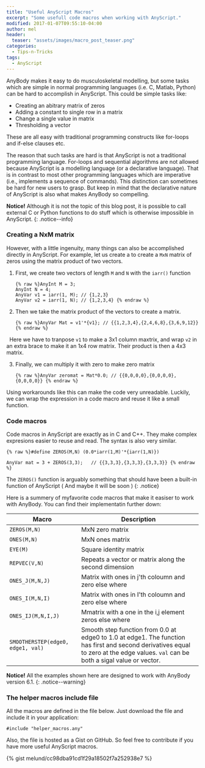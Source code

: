 ```yaml
---
title: "Useful AnyScript Macros"
excerpt: "Some usefull code macros when working with AnyScript."
modified: 2017-01-07T09:55:10-04:00
author: mel
header:
  teaser: "assets/images/macro_post_teaser.png"
categories:
  - Tips-n-Tricks
tags: 
  - AnyScript
---
```



AnyBody makes it easy to do musculoskeletal modelling, but some tasks which are simple in 
normal programming languages (i.e. C, Matlab, Python) can be hard to accomplish in AnyScript. 
This could be simple tasks like:

* Creating an abitrary matrix of zeros
* Adding a constant to single row in a matrix
* Change a single value in matrix
* Thresholding a vector 

These are all easy with traditional programming constructs like for-loops and if-else clauses etc.

The reason that such tasks are hard is that AnyScript is not a traditional programming language. 
For-loops and sequential algorithms are not allowed because AnyScript is a modelling language 
(or a declarative language). That is in contrast to most other programming languages which are 
imperative (i.e., implements a sequence of commands). This distinction can sometimes be hard for 
new users to grasp. But keep in mind that the declarative nature of AnyScript is also what makes 
AnyBody so compelling.

**Notice!** Although it is not the topic of this blog post, it is possible to call external C or Python functions to do stuff which is otherwise impossible in AnyScript.
{: .notice--info}


### Creating a NxM matrix

However, with a little ingenuity, many things can also be accomplished directly in AnyScript. For example, let us create a to create a `MxN` matrix of zeros using the matrix product of two vectors.

1. First, we create two vectors of length `M` and `N` with the `iarr()` function

   ```AnyScriptDoc
   {% raw %}AnyInt M = 3;
   AnyInt N = 4;
   AnyVar v1 = iarr(1, M); // {1,2,3}
   AnyVar v2 = iarr(1, N); // {1,2,3,4} {% endraw %}
   ```
   
2. Then we take the matrix product of the vectors to create a matrix. 

   ```AnyScriptDoc
   {% raw %}AnyVar Mat = v1'*{v1}; // {{1,2,3,4},{2,4,6,8},{3,6,9,12}} {% endraw %}
   ```
   Here we have to tranpose `v1` to make a 3x1 column maxtrix, and wrap `v2` in an extra brace to make it an 1x4 row matrix.
   Their product is then a 4x3 matrix. 

3. Finally, we can multiply it with zero to make zero matrix
   
   ```AnyScriptDoc
   {% raw %}AnyVar zeromat = Mat*0.0; // {{0,0,0,0},{0,0,0,0},{0,0,0,0}} {% endraw %}
   ```
   
   
Using workarounds like this can make the code very unreadable. Luckily, we can wrap the expression in a code macro and reuse it like a small function. 
   
   
### Code macros

Code macros in AnyScript are exactly as in C and C++. They make complex expresions easier to reuse and read. The syntax is also very similar. 

```AnyScriptDoc
{% raw %}#define ZEROS(M,N) (0.0*iarr(1,M)'*{iarr(1,N)})

AnyVar mat = 3 + ZEROS(3,3);   // {{3,3,3},{3,3,3},{3,3,3}} {% endraw %}

```

The `ZEROS()` function is arguably something that should have been a built-in function of AnyScript ( And maybe it will be soon )
{: .notice}

Here is a summery of myfavorite code macros that make it easiser to work with AnyBody. 
You can find their implementatin further down:


| Macro                              |                        Description                     |
| ---------------------------------- | ------------------------------------------------------ | 
| `ZEROS(M,N)`                       | MxN zero matrix                                        |
| `ONES(M,N)`                        | MxN ones matrix                                        |
| `EYE(M)`                           | Square identity matrix                                 |
| `REPVEC(V,N)`                      | Repeats a vector or matrix along the second dimension  |
| `ONES_J(M,N,J)`                    | Matrix with ones in j'th coloumn and zero else where   |
| `ONES_I(M,N,I)`                    | Matrix with ones in I'th coloumn and zero else where   |
| `ONES_IJ(M,N,I,J)`                 | Mmatrix with a one in the i,j element zeros else where |
| `SMOOTHERSTEP(edge0, edge1, val)`  | Smooth step function from 0.0 at edge0 to 1.0 at edge1. The function has first and second derivatives equal to zero at the edge values. `val` can be both a sigal value or vector. | 
 


**Notice!** All the examples shown here are designed to work with AnyBody version 6.1.
{: .notice--warning}



### The helper macros include file

All the macros are defined in the file below. Just download the file and include it in your application:

```AnyScriptDoc
#include "helper_macros.any"
```

Also, the file is hosted as a Gist on GitHub. So feel free to contribute if you have more useful AnyScript macros.

{% gist melund/cc98dba91cd1f29a18502f7a252938e7 %}
